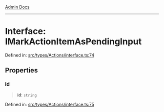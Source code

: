 [Admin Docs](/)

***

# Interface: IMarkActionItemAsPendingInput

Defined in: [src/types/Actions/interface.ts:74](https://github.com/PalisadoesFoundation/talawa-admin/blob/main/src/types/Actions/interface.ts#L74)

## Properties

### id

> **id**: `string`

Defined in: [src/types/Actions/interface.ts:75](https://github.com/PalisadoesFoundation/talawa-admin/blob/main/src/types/Actions/interface.ts#L75)
